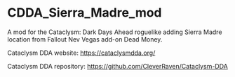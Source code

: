# CDDA_Sierra_Madre_mod

A mod for the Cataclysm: Dark Days Ahead roguelike adding Sierra Madre location from Fallout Nev Vegas add-on Dead Money.

Cataclysm DDA website: https://cataclysmdda.org/

Cataclysm DDA repository: https://github.com/CleverRaven/Cataclysm-DDA